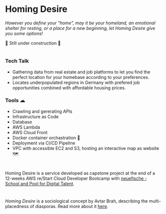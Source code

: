 # Homing Desire

*However you define your "home", may it be your homeland, an emotional shelter for resting, or a place for a new beginning, let Homing Desire give you some options!*

🚧 Still under construction 🚧
#
### Tech Talk
- Gathering data from real estate and job platforms to let you find the perfect location for your homebase according to your preferences.
- Locates underpopulated regions in Germany with prefered job opportunities combined with affordable housing prices. 

### Tools ☁
- Crawling and gererating APIs
- Infrastructure as Code
- Database
- AWS Lambda
- AWS Cloud Front
- Docker container orchastration 🐳
- Deployment via CI/CD Pipeline
- VPC with accessible EC2 and S3, hosting an interactive map as website 🗺

#
#
Homing Desire is a service developed as capstone project at the end of a 12-weeks AWS re/Start Cloud Developer Bootcamp with [neuefische - School and Pool for Digital Talent](https://www.neuefische.de/).

#
*Homing Desire* is a sociological concept by Avtar Brah, describing the multi-placedness of diasporas. Read more about it [here](https://www.routledge.com/Cartographies-of-Diaspora-Contesting-Identities/Brah/p/book/9780415121262).